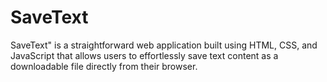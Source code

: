 # SaveText
SaveText" is a straightforward web application built using HTML, CSS, and JavaScript that allows users to effortlessly save text content as a downloadable file directly from their browser.
